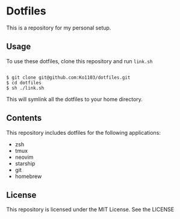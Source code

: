 # Dotfiles
This is a repository for my personal setup.

## Usage
To use these dotfiles, clone this repository and run `link.sh`

```script

$ git clone git@github.com:Ko1103/dotfiles.git
$ cd dotfiles
$ sh ./link.sh
```

This will symlink all the dotfiles to your home directory.
## Contents
This repository includes dotfiles for the following applications:
- zsh
- tmux
- neovim
- starship
- git
- homebrew

## License
This repository is licensed under the MIT License. See the
LICENSE
